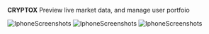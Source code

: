 **CRYPTOX**
Preview live market data, and manage user portfoio

![IphoneScreenshots](./images/iphoneImages1.png)  ![IphoneScreenshots](./images/iphoneImages1.png)
![IphoneScreenshots](./images/iphoneImages1.png)


